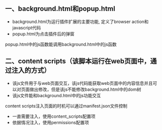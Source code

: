 ## 一、background.html和popup.html

* background.html为运行插件扩展的主要功能, 定义了browser action和javascript代码
* popup.html为点击插件后的弹窗

popup.html中的js函数能调用background.html中的js函数


## 二、content scripts（该脚本运行在web页面中，通过注入的方式）

* 该js文件用于与web页面交互，该js代码能获取web页面中的内容信息并且可以对页面做出修改，但是该js不能修改background.html中的dom树
* 该js文件能和background.html中的js功能交互


content scripts注入页面的时机可以通过manifest.json文件控制

* 一直需要注入，使用content_scripts配置项
* 依据情况注入，使用permissions配置项
